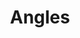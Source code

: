 ---
title: Angles
direct_url: http://projects.calebevans.me/angles/
categories: math
short_description: Gets statistics and visuals for any angle
---